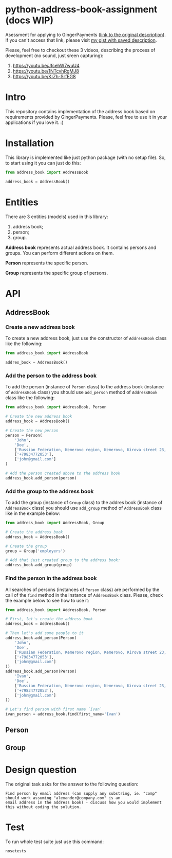 # python-address-book-assignment (docs WIP)

Asessment for applying to GingerPayments ([link to the original description](https://github.com/gingerpayments/hiring/blob/master/coding-assignments/python-address-book-assignment/python-address-book-assignment.rst)).
If you can't access that link, please visit [my gist with saved description](https://gist.github.com/dizpers/e427278fe10b9a2c73caa8da2261a786).

Please, feel free to checkout these 3 videos, describing the process of development (no sound, just sreen capturing):

1. https://youtu.be/JfcehW7wuU4
2. https://youtu.be/1NTcvhRgMJ8
3. https://youtu.be/KrZh-SrfEG8

# Intro

This repository contains implementation of the address book based on requirements provided by GingerPayments. Please,
feel free to use it in your applications if you love it. :)

# Installation

This library is implemented like just python package (with no setup file). So, to start using it you can just do this:

```python
from address_book import AddressBook

address_book = AddressBook()
```

# Entities

There are 3 entities (models) used in this library:

1. address book;
2. person;
3. group.

**Address book** represents actual address book. It contains persons and groups. You can perform different actions on
them.

**Person** represents the specific person.

**Group** represents the specific group of persons.

# API

## AddressBook

### Create a new address book

To create a new address book, just use the constructor of `AddressBook` class like the following:

```python
from address_book import AddressBook

addres_book = AddressBook()
```

### Add the person to the address book

To add the person (instance of `Person` class) to the address book (instance of `AddressBook` class) you should use
`add_person` method of `AddressBook` class like the following:

```python
from address_book import AddressBook, Person

# Create the new address book
address_book = AddressBook()

# Create the new person
person = Person(
    'John',
    'Doe',
    ['Russian Federation, Kemerovo region, Kemerovo, Kirova street 23, apt. 42'],
    ['+79834772053'],
    ['john@gmail.com']
)

# Add the person created above to the address book
address_book.add_person(person)
```

### Add the group to the address book

To add the group (instance of `Group` class) to the addres book (instance of `AddressBook` class) you should use
`add_group` method of `AddressBook` class like in the example below:

```python
from address_book import AddressBook, Group

# Create the address book
address_book = AddressBook()

# Create the group
group = Group('employers')

# Add that just created group to the address book:
address_book.add_group(group)
```

### Find the person in the address book

All searches of persons (instances of `Person` class) are performed by the call of the `find` method in the instance of
`AddressBook` class. Please, check the example below to see how to use it:

```python
from address_book import AddressBook, Person

# First, let's create the address book
address_book = AddressBook()

# Then let's add some people to it
address_book.add_person(Person(
    'John',
    'Doe',
    ['Russian Federation, Kemerovo region, Kemerovo, Kirova street 23, apt. 42'],
    ['+79834772053'],
    ['john@gmail.com']
))
address_book.add_person(Person(
    'Ivan',
    'Doe',
    ['Russian Federation, Kemerovo region, Kemerovo, Kirova street 23, apt. 42'],
    ['+79834772053'],
    ['john@gmail.com']
))

# Let's find person with first name `Ivan`
ivan_person = address_book.find(first_name='Ivan')
```

## Person

## Group

# Design question

The original task asks for the answer to the following question:

```text
Find person by email address (can supply any substring, ie. "comp" should work assuming "alexander@company.com" is an 
email address in the address book) - discuss how you would implement this without coding the solution.
```



# Test

To run whole test suite just use this command:

```
nosetests
```
